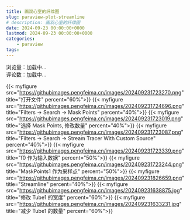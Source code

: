 ```yaml
---
title: 画双心室的纤维图
slug: paraview-plot-streamline
# description: 画双心室的纤维图
date: 2024-09-23 00:00:00+0000
lastmod: 2024-09-23 00:00:00+0000
categories:
    - paraview
tags:
---
```

浏览量：<span id="ArtalkPV">加载中...</span><br>
评论数：<span id="ArtalkCount">加载中...</span>


{{< myfigure src="https://githubimages.pengfeima.cn/images/202409231723270.png" title="打开文件" percent="60%">}}
{{< myfigure src="https://githubimages.pengfeima.cn/images/202409231724696.png" title="Filters -> Search -> Mask Points" percent="40%">}}
{{< myfigure src="https://githubimages.pengfeima.cn/images/202409231723019.png" title="选择 Mask Points, 修改数量"  percent="40%">}}
{{< myfigure src="https://githubimages.pengfeima.cn/images/202409231723087.png" title="Filters -> Search -> Stream Tracer With Custom Source" percent="40%">}}
{{< myfigure src="https://githubimages.pengfeima.cn/images/202409231723339.png" title="f0 作为输入数据" percent="50%">}}
{{< myfigure src="https://githubimages.pengfeima.cn/images/202409231723244.png" title="MaskPoints1 作为采样点" percent="50%">}}
{{< myfigure src="https://githubimages.pengfeima.cn/images/202409231826659.png" title="Streamline" percent="40%">}}
{{< myfigure src="https://githubimages.pengfeima.cn/images/202409231638875.jpg" title="修改 Tube1 的宽度" percent="60%">}}
{{< myfigure src="https://githubimages.pengfeima.cn/images/202409231633231.jpg" title="减少 Tube1 的数量" percent="60%">}}
